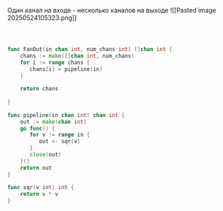 Один канал на входе - несколько каналов на выходе
![[Pasted image 20250524105323.png]]

```go 



func FanOut(in chan int, num_chans int) []chan int {  
    chans := make([]chan int, num_chans)  
    for i := range chans {  
       chans[i] = pipeline(in)  
    }  
  
    return chans  
  
}  
  
func pipeline(in chan int) chan int {  
    out := make(chan int)  
    go func() {  
       for v := range in {  
          out <- sqr(v)  
       }  
       close(out)  
    }()  
    return out  
}  
  
func sqr(v int) int {  
    return v * v  
}
```